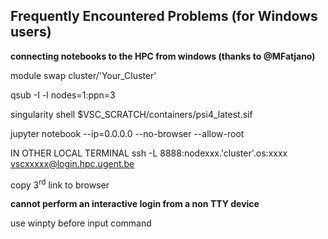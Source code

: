 ## Frequently Encountered Problems (for Windows users)
**connecting notebooks to the HPC from windows (thanks to @MFatjano)**

module swap cluster/'Your_Cluster'

qsub -I -l nodes=1:ppn=3

singularity shell $VSC_SCRATCH/containers/psi4_latest.sif

jupyter notebook --ip=0.0.0.0 --no-browser --allow-root

IN OTHER LOCAL TERMINAL
ssh -L 8888:nodexxx.'cluster'.os:xxxx vscxxxxx@login.hpc.ugent.be

copy 3<sup>rd</sup> link to browser

**cannot perform an interactive login from a non TTY device**

use winpty before input command